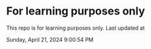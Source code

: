# For learning purposes only
This repo is for learning purposes only.
Last updated at

Sunday, April 21, 2024 9:00:54 PM

